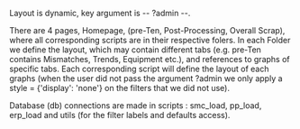 Layout is dynamic, key argument is -- ?admin --.

There are 4 pages, Homepage, (pre-Ten, Post-Processing, Overall Scrap), where all corresponding scripts are in their respective folers.
In each Folder we define the layout, which may contain different tabs (e.g. pre-Ten contains Mismatches, Trends, Equipment etc.), and references to graphs of specific tabs.
Each corresponding script will define the layout of each graphs (when the user did not pass the argument ?admin we only apply a style = {'display': 'none'} on the filters that we did not use).

Database (db) connections are made in scripts : smc_load, pp_load, erp_load and utils (for the filter labels and defaults access).